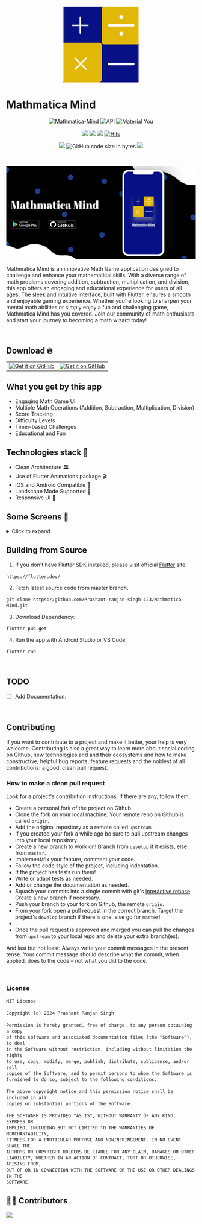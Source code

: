 <div align="center">
<br>
<img src="https://raw.githubusercontent.com/Prashant-ranjan-singh-123/Mathmatica-Mind/main/assets/icon.png" width="200" />

</div>

# Mathmatica Mind

<p align="center">
  <img alt="Mathmatica-Mind" src="https://img.shields.io/badge/Mathmatica%20Mind-00d1a7?style=for-the-badge&logo=flutter&logoColor=white"/>
  <img alt="API" src="https://img.shields.io/badge/Api%2024+-50f270?style=for-the-badge&logo=android&logoColor=black"/>
  <img alt="Material You" src="https://custom-icon-badges.demolab.com/badge/material%20you-lightblue?style=for-the-badge&logo=material-you&logoColor=333"/>
</p>

<p align="center">
  <a href="https://github.com/Prashant-ranjan-singh-123/Mathmatica-Mind/releases"><img src="https://img.shields.io/github/v/release/Prashant-ranjan-singh-123/Mathmatica-Mind?color=purple&include_prereleases&logo=github&style=for-the-badge"/></a>
  <a href="https://github.com/Prashant-ranjan-singh-123/Mathmatica-Mind/stargazers"><img src="https://img.shields.io/github/stars/Prashant-ranjan-singh-123/Mathmatica-Mind?color=ffff00&style=for-the-badge"/></a>
  <a href="https://github.com/Prashant-ranjan-singh-123/Mathmatica-Mind/network/members"><img src="https://img.shields.io/github/forks/Prashant-ranjan-singh-123/Mathmatica-Mind?style=for-the-badge"/></a>
  <a href="https://hits.sh/github.com/Prashant-ranjan-singh-123/Mathmatica-Mind/"><img alt="Hits" src="https://hits.sh/github.com/Prashant-ranjan-singh-123/Mathmatica-Mind.svg?style=for-the-badge&label=Views&extraCount=10&color=54856b"/></a>
</p>

<p align="center">
  <a href="https://github.com/Prashant-ranjan-singh-123/Mathmatica-Mind/releases"><img src="https://img.shields.io/github/downloads/Prashant-ranjan-singh-123/Mathmatica-Mind/total?color=orange&style=for-the-badge"/></a>
  <img alt="GitHub code size in bytes" src="https://img.shields.io/github/languages/code-size/Prashant-ranjan-singh-123/Mathmatica-Mind?style=for-the-badge&color=ggff20">
  <a href="https://github.com/Prashant-ranjan-singh-123/Mathmatica-Mind/graphs/contributors"><img src="https://img.shields.io/github/contributors-anon/Prashant-ranjan-singh-123/Mathmatica-Mind?style=for-the-badge&color=ccdd56"/></a>
</p>

<br>

![Preview](https://raw.githubusercontent.com/Prashant-ranjan-singh-123/Mathmatica-Mind/main/readme_image/preview.png)

Mathmatica Mind is an innovative Math Game application designed to challenge and enhance your mathematical skills. With a diverse range of math problems covering addition, subtraction, multiplication, and division, this app offers an engaging and educational experience for users of all ages. The sleek and intuitive interface, built with Flutter, ensures a smooth and enjoyable gaming experience. Whether you're looking to sharpen your mental math abilities or simply enjoy a fun and challenging game, Mathmatica Mind has you covered. Join our community of math enthusiasts and start your journey to becoming a math wizard today!

<br>

## Download 🔥
<table width="100%">
  <tr>
    <td width="50%" align="center">
      <a href="https://github.com/Prashant-ranjan-singh-123/Mathmatica-Mind/releases/download/apk-01/Mathmatica.Mind.apk">
        <img src="https://camo.githubusercontent.com/b7c355557ebfc69c16957749e0e505786b6961aca66ec502c2766712c8c3951f/68747470733a2f2f706c61792e676f6f676c652e636f6d2f696e746c2f656e5f75732f6261646765732f696d616765732f67656e657269632f656e2d706c61792d62616467652e706e67" alt="Get it on GitHub" width="100%">
      </a>
    </td>
    <td width="50%" align="center">
      <a href="https://github.com/Prashant-ranjan-singh-123/Mathmatica-Mind/releases/download/apk-01/Mathmatica.Mind.apk">
        <img src="https://raw.githubusercontent.com/flocke/andOTP/master/assets/badges/get-it-on-github.png" alt="Get it on GitHub" width="100%">
      </a>
    </td>
  </tr>
</table>

## What you get by this app

- Engaging Math Game UI
- Multiple Math Operations (Addition, Subtraction, Multiplication, Division)
- Score Tracking
- Difficulty Levels
- Timer-based Challenges
- Educational and Fun

## Technologies stack 🚀

- Clean Architecture 🏛️
- Use of Flutter Animations package 🎬
- iOS and Android Compatible 📱
- Landscape Mode Supported 🌄
- Responsive UI 📱

## Some Screens 📱

<details>
<summary>Click to expand</summary>
<table>
  <tr>
    <td><img src="https://raw.githubusercontent.com/Prashant-ranjan-singh-123/Mathmatica-Mind/main/readme_image/image_0.png" width="499dp"></td>
    <td><img src="https://raw.githubusercontent.com/Prashant-ranjan-singh-123/Mathmatica-Mind/main/readme_image/image_1.png" width="499dp"></td>
  </tr>
  <tr>
    <td><img src="https://raw.githubusercontent.com/Prashant-ranjan-singh-123/Mathmatica-Mind/main/readme_image/image_2.png" width="499dp"></td>
    <td><img src="https://raw.githubusercontent.com/Prashant-ranjan-singh-123/Mathmatica-Mind/main/readme_image/image_3.png" width="499dp"></td>
  </tr>
</table>
</details>

## Building from Source

1. If you don't have Flutter SDK installed, please visit official [Flutter](https://flutter.dev/) site.
```
https://flutter.dev/
```

2. Fetch latest source code from master branch.
```
git clone https://github.com/Prashant-ranjan-singh-123/Mathmatica-Mind.git
```

3. Download Dependency:
```
flutter pub get
```

4. Run the app with Android Studio or VS Code.
```
flutter run
```

<br>

## TODO

- [ ] Add Documentation.

<br>

## Contributing

If you want to contribute to a project and make it better, your help is very welcome. Contributing is also a great way to learn more about social coding on Github, new technologies and and their ecosystems and how to make constructive, helpful bug reports, feature requests and the noblest of all contributions: a good, clean pull request.

### How to make a clean pull request

Look for a project's contribution instructions. If there are any, follow them.

- Create a personal fork of the project on Github.
- Clone the fork on your local machine. Your remote repo on Github is called `origin`.
- Add the original repository as a remote called `upstream`.
- If you created your fork a while ago be sure to pull upstream changes into your local repository.
- Create a new branch to work on! Branch from `develop` if it exists, else from `master`.
- Implement/fix your feature, comment your code.
- Follow the code style of the project, including indentation.
- If the project has tests run them!
- Write or adapt tests as needed.
- Add or change the documentation as needed.
- Squash your commits into a single commit with git's [interactive rebase](https://help.github.com/articles/interactive-rebase). Create a new branch if necessary.
- Push your branch to your fork on Github, the remote `origin`.
- From your fork open a pull request in the correct branch. Target the project's `develop` branch if there is one, else go for `master`!
- ...
- Once the pull request is approved and merged you can pull the changes from `upstream` to your local repo and delete
  your extra branch(es).

And last but not least: Always write your commit messages in the present tense. Your commit message should describe what the commit, when applied, does to the code – not what you did to the code.


<br>

### License

```
MIT License

Copyright (c) 2024 Prashant Ranjan Singh

Permission is hereby granted, free of charge, to any person obtaining a copy
of this software and associated documentation files (the "Software"), to deal
in the Software without restriction, including without limitation the rights
to use, copy, modify, merge, publish, distribute, sublicense, and/or sell
copies of the Software, and to permit persons to whom the Software is
furnished to do so, subject to the following conditions:

The above copyright notice and this permission notice shall be included in all
copies or substantial portions of the Software.

THE SOFTWARE IS PROVIDED "AS IS", WITHOUT WARRANTY OF ANY KIND, EXPRESS OR
IMPLIED, INCLUDING BUT NOT LIMITED TO THE WARRANTIES OF MERCHANTABILITY,
FITNESS FOR A PARTICULAR PURPOSE AND NONINFRINGEMENT. IN NO EVENT SHALL THE
AUTHORS OR COPYRIGHT HOLDERS BE LIABLE FOR ANY CLAIM, DAMAGES OR OTHER
LIABILITY, WHETHER IN AN ACTION OF CONTRACT, TORT OR OTHERWISE, ARISING FROM,
OUT OF OR IN CONNECTION WITH THE SOFTWARE OR THE USE OR OTHER DEALINGS IN THE
SOFTWARE.
```

## 👨‍💻 Contributors

<a href='https://github.com/Prashant-ranjan-singh-123/Mathmatica-Mind/graphs/contributors'>
  <img src='https://contrib.rocks/image?repo=Prashant-ranjan-singh-123/Mathmatica-Mind' />
</a>